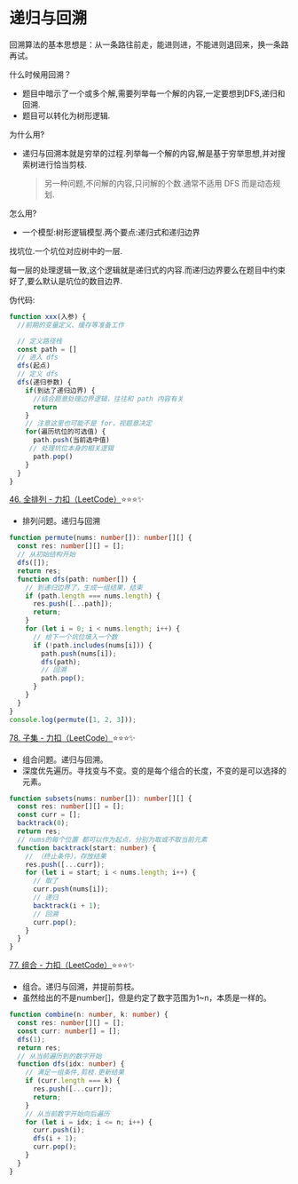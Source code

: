 # 递归与回溯

回溯算法的基本思想是：从一条路往前走，能进则进，不能进则退回来，换一条路再试。

什么时候用回溯？

- 题目中暗示了一个或多个解,需要列举每一个解的内容,一定要想到DFS,递归和回溯.
- 题目可以转化为树形逻辑.

为什么用?

- 递归与回溯本就是穷举的过程.列举每一个解的内容,解是基于穷举思想,并对搜索树进行恰当剪枝.
  > 另一种问题,不问解的内容,只问解的个数.通常不适用 DFS 而是动态规划.

怎么用?

- 一个模型:树形逻辑模型.两个要点:递归式和递归边界

找坑位.一个坑位对应树中的一层.

每一层的处理逻辑一致,这个逻辑就是递归式的内容.而递归边界要么在题目中约束好了,要么默认是坑位的数目边界.

伪代码:

```ts
function xxx(入参) {
  //前期的变量定义、缓存等准备工作

  // 定义路径栈
  const path = []
  // 进入 dfs
  dfs(起点)
  // 定义 dfs
  dfs(递归参数) {
    if(到达了递归边界) {
      //结合题意处理边界逻辑，往往和 path 内容有关
      return
    }
    // 注意这里也可能不是 for，视题意决定
    for(遍历坑位的可选值) {
      path.push(当前选中值)
     // 处理坑位本身的相关逻辑
      path.pop()
    }
  }
}
```

[46. 全排列 - 力扣（LeetCode）](https://leetcode.cn/problems/permutations)⭐⭐⭐✨

- 排列问题。递归与回溯

```ts
function permute(nums: number[]): number[][] {
  const res: number[][] = [];
  // 从初始结构开始
  dfs([]);
  return res;
  function dfs(path: number[]) {
    // 到递归边界了，生成一组结果，结束
    if (path.length === nums.length) {
      res.push([...path]);
      return;
    }
    for (let i = 0; i < nums.length; i++) {
      // 给下一个坑位填入一个数
      if (!path.includes(nums[i])) {
        path.push(nums[i]);
        dfs(path);
        // 回溯
        path.pop();
      }
    }
  }
}
console.log(permute([1, 2, 3]));
```

[78. 子集 - 力扣（LeetCode）](https://leetcode.cn/problems/subsets/description/)⭐⭐⭐✨

- 组合问题。递归与回溯。
- 深度优先遍历。寻找变与不变。变的是每个组合的长度，不变的是可以选择的元素。

```ts
function subsets(nums: number[]): number[][] {
  const res: number[][] = [];
  const curr = [];
  backtrack(0);
  return res;
  // nums的每个位置 都可以作为起点，分别为取或不取当前元素
  function backtrack(start: number) {
    // （终止条件），存放结果
    res.push([...curr]);
    for (let i = start; i < nums.length; i++) {
      // 取了
      curr.push(nums[i]);
      // 递归
      backtrack(i + 1);
      // 回溯
      curr.pop();
    }
  }
}
```

[77. 组合 - 力扣（LeetCode）](https://leetcode.cn/problems/combinations/description/)⭐⭐⭐✨

- 组合。递归与回溯，并提前剪枝。
- 虽然给出的不是number[]，但是约定了数字范围为1~n，本质是一样的。

```ts
function combine(n: number, k: number) {
  const res: number[][] = [];
  const curr: number[] = [];
  dfs(1);
  return res;
  // 从当前遍历到的数字开始
  function dfs(idx: number) {
    // 满足一组条件,剪枝.更新结果
    if (curr.length === k) {
      res.push([...curr]);
      return;
    }
    // 从当前数字开始向后遍历
    for (let i = idx; i <= n; i++) {
      curr.push(i);
      dfs(i + 1);
      curr.pop();
    }
  }
}
```
